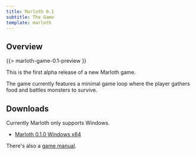 ```yaml
---
title: Marloth 0.1
subtitle: The Game
template: marloth
---
```


## Overview

{{> marloth-game-0.1-preview }}

This is the first alpha release of a new Marloth game.

The game currently features a minimal game loop where the player gathers food and battles monsters to survive.

## Downloads

Currently Marloth only supports Windows.

* [Marloth 0.1.0 Windows x64](https://static.silentorb.com/games/marloth-0.1.0-win64.zip)

There's also a [game manual](./marloth-game-0.1-manual.md).
